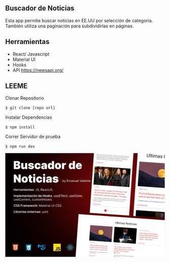 ## Buscador de Noticias

Esta app permite buscar noticias en EE.UU por selección de categoria. También utiliza una paginación para subdividirlas en páginas.

## Herramientas

- React/ Javascript
- Material UI
- Hooks
- API https://newsapi.org/

## LEEME

Clonar Repositorio

```
$ git clone [repo url]
```

Instalar Dependencias

```
$ npm install
```

Correr Servidor de prueba

```
$ npm run dev
```

![app preview](./public/preview.png)
